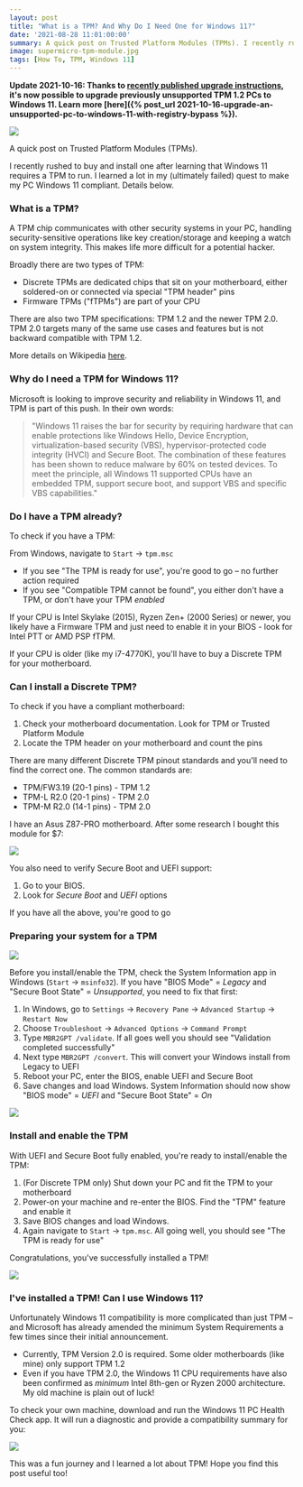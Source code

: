 ```yaml
---
layout: post
title: "What is a TPM? And Why Do I Need One for Windows 11?"
date: '2021-08-28 11:01:00:00'
summary: A quick post on Trusted Platform Modules (TPMs). I recently rushed to buy and install one after learning that Windows 11 requires a TPM to run ...
image: supermicro-tpm-module.jpg
tags: [How To, TPM, Windows 11]
---
```


**Update 2021-10-16: Thanks to <a href="https://support.microsoft.com/en-us/windows/ways-to-install-windows-11-e0edbbfb-cfc5-4011-868b-2ce77ac7c70e" target="_blank">recently published upgrade instructions</a>, it's now possible to upgrade previously unsupported TPM 1.2 PCs to Windows 11. Learn more [here]({% post_url 2021-10-16-upgrade-an-unsupported-pc-to-windows-11-with-registry-bypass %}).**

![](/img/posts/tpm-module.png)

A quick post on Trusted Platform Modules (TPMs).
 
I recently rushed to buy and install one after learning that Windows 11 requires a TPM to run. I learned a lot in my <span class="strikethrough">(ultimately failed)</span> quest to make my PC Windows 11 compliant. Details below.


### What is a TPM?

A TPM chip communicates with other security systems in your PC, handling security-sensitive operations like key creation/storage and keeping a watch on system integrity. This makes life more difficult for a potential hacker.

Broadly there are two types of TPM:

* Discrete TPMs are dedicated chips that sit on your motherboard, either soldered-on or connected via special "TPM header" pins
* Firmware TPMs ("fTPMs") are part of your CPU

There are also two TPM specifications: TPM 1.2 and the newer TPM 2.0. TPM 2.0 targets many of the same use cases and features but is not backward compatible with TPM 1.2.

More details on Wikipedia <a href="https://en.wikipedia.org/wiki/Trusted_Platform_Module#TPM_1.2_vs_TPM_2.0" target="_blank">here</a>.


### Why do I need a TPM for Windows 11?

Microsoft is looking to improve security and reliability in Windows 11, and TPM is part of this push. In their own words:

<blockquote>"Windows 11 raises the bar for security by requiring hardware that can enable protections like Windows Hello, Device Encryption, virtualization-based security (VBS), hypervisor-protected code integrity (HVCI) and Secure Boot. The combination of these features has been shown to reduce malware by 60% on tested devices. To meet the principle, all Windows 11 supported CPUs have an embedded TPM, support secure boot, and support VBS and specific VBS capabilities."</blockquote>


### Do I have a TPM already?

To check if you have a TPM:

From Windows, navigate to <code>Start</code> → <code>tpm.msc</code> 

* If you see "The TPM is ready for use", you're good to go – no further action required
* If you see "Compatible TPM cannot be found", you either don't have a TPM, or don't have your TPM *enabled*

If your CPU is Intel Skylake (2015), Ryzen Zen+ (2000 Series) or newer, you likely have a Firmware TPM and just need to enable it in your BIOS - look for Intel PTT or AMD PSP fTPM.

If your CPU is older (like my i7-4770K), you'll have to buy a Discrete TPM for your motherboard.


### Can I install a Discrete TPM?

To check if you have a compliant motherboard:

1. Check your motherboard documentation. Look for TPM or Trusted Platform Module
2. Locate the TPM header on your motherboard and count the pins

There are many different Discrete TPM pinout standards and you'll need to find the correct one. The common standards are:

- TPM/FW3.19 (20-1 pins) - TPM 1.2
- TPM-L R2.0 (20-1 pins) - TPM 2.0
- TPM-M R2.0 (14-1 pins) - TPM 2.0

I have an Asus Z87-PRO motherboard. After some research I bought this module for $7: 

![](/img/posts/supermicro-tpm-module.jpg)

You also need to verify Secure Boot and UEFI support:

1. Go to your BIOS. 
2. Look for *Secure Boot* and *UEFI* options

If you have all the above, you're good to go


### Preparing your system for a TPM

![](/img/posts/secureboot-legacy-mode.png)

Before you install/enable the TPM, check the System Information app in Windows (<code>Start</code> -> <code>msinfo32</code>). If you have "BIOS Mode" = *Legacy* and "Secure Boot State" = *Unsupported*, you need to fix that first:

1. In Windows, go to <code>Settings</code> → <code>Recovery Pane</code> → <code>Advanced Startup</code> → <code>Restart Now</code>
2. Choose <code>Troubleshoot</code> → <code>Advanced Options</code> → <code>Command Prompt</code>
3. Type <code>MBR2GPT /validate</code>. If all goes well you should see "Validation completed successfully" 
4. Next type <code>MBR2GPT /convert</code>. This will convert your Windows install from Legacy to UEFI
5. Reboot your PC, enter the BIOS, enable UEFI and Secure Boot
6. Save changes and load Windows. System Information should now show "BIOS mode" = *UEFI* and "Secure Boot State" = *On*

![](/img/posts/uefi-secureboot-bios-mode.png)


### Install and enable the TPM

With UEFI and Secure Boot fully enabled, you're ready to install/enable the TPM:

1. (For Discrete TPM only) Shut down your PC and fit the TPM to your motherboard
2. Power-on your machine and re-enter the BIOS. Find the "TPM" feature and enable it
3. Save BIOS changes and load Windows. 
4. Again navigate to <code>Start</code> → <code>tpm.msc</code>. All going well, you should see "The TPM is ready for use"

Congratulations, you've successfully installed a TPM!

![](/img/posts/the-tpm-is-ready-for-use.png)


### I've installed a TPM! Can I use Windows 11?

Unfortunately Windows 11 compatibility is more complicated than just TPM – and Microsoft has already amended the minimum System Requirements a few times since their initial announcement.

* Currently, TPM Version 2.0 is required. Some older motherboards (like mine) only support TPM 1.2 
* Even if you have TPM 2.0, the Windows 11 CPU requirements have also been confirmed as *minimum* Intel 8th-gen or Ryzen 2000 architecture. My old machine is plain out of luck!

To check your own machine, download and run the Windows 11 PC Health Check app. It will run a diagnostic and provide a compatibility summary for you:

![](/img/posts/windows-11-pc-health-check-app-tool.png)

This was a fun journey and I learned a lot about TPM! Hope you find this post useful too!


